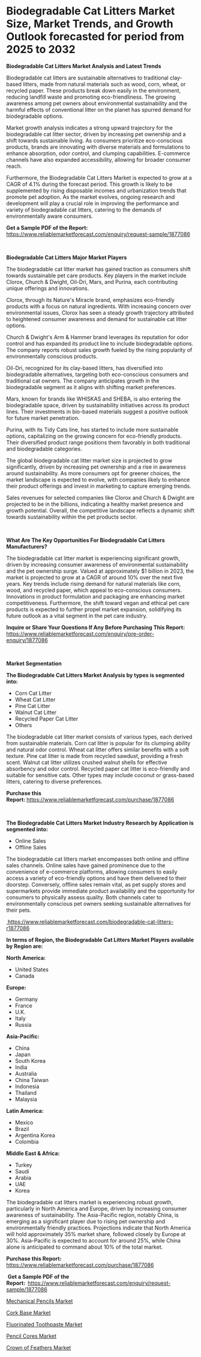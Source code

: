 <p><h1>Biodegradable Cat Litters Market Size, Market Trends, and Growth Outlook forecasted for period from 2025 to 2032</h1></p><p><strong>Biodegradable Cat Litters Market Analysis and Latest Trends</strong></p>
<p><p>Biodegradable cat litters are sustainable alternatives to traditional clay-based litters, made from natural materials such as wood, corn, wheat, or recycled paper. These products break down easily in the environment, reducing landfill waste and promoting eco-friendliness. The growing awareness among pet owners about environmental sustainability and the harmful effects of conventional litter on the planet has spurred demand for biodegradable options.</p><p>Market growth analysis indicates a strong upward trajectory for the biodegradable cat litter sector, driven by increasing pet ownership and a shift towards sustainable living. As consumers prioritize eco-conscious products, brands are innovating with diverse materials and formulations to enhance absorption, odor control, and clumping capabilities. E-commerce channels have also expanded accessibility, allowing for broader consumer reach.</p><p>Furthermore, the Biodegradable Cat Litters Market is expected to grow at a CAGR of 4.1% during the forecast period. This growth is likely to be supplemented by rising disposable incomes and urbanization trends that promote pet adoption. As the market evolves, ongoing research and development will play a crucial role in improving the performance and variety of biodegradable cat litters, catering to the demands of environmentally aware consumers.</p></p>
<p><strong>Get a Sample PDF of the Report:&nbsp;</strong> <a href="https://www.reliablemarketforecast.com/enquiry/request-sample/1877086?utm_campaign=1170&utm_medium=2&utm_source=Github&utm_content=ia&utm_term=04042025&utm_id=biodegradable-cat-litters">https://www.reliablemarketforecast.com/enquiry/request-sample/1877086</a></p>
<p>&nbsp;</p>
<p><strong>Biodegradable Cat Litters Major Market Players</strong></p>
<p><p>The biodegradable cat litter market has gained traction as consumers shift towards sustainable pet care products. Key players in the market include Clorox, Church & Dwight, Oil-Dri, Mars, and Purina, each contributing unique offerings and innovations.</p><p>Clorox, through its Nature's Miracle brand, emphasizes eco-friendly products with a focus on natural ingredients. With increasing concern over environmental issues, Clorox has seen a steady growth trajectory attributed to heightened consumer awareness and demand for sustainable cat litter options.</p><p>Church & Dwight's Arm & Hammer brand leverages its reputation for odor control and has expanded its product line to include biodegradable options. The company reports robust sales growth fueled by the rising popularity of environmentally conscious products.</p><p>Oil-Dri, recognized for its clay-based litters, has diversified into biodegradable alternatives, targeting both eco-conscious consumers and traditional cat owners. The company anticipates growth in the biodegradable segment as it aligns with shifting market preferences.</p><p>Mars, known for brands like WHISKAS and SHEBA, is also entering the biodegradable space, driven by sustainability initiatives across its product lines. Their investments in bio-based materials suggest a positive outlook for future market penetration.</p><p>Purina, with its Tidy Cats line, has started to include more sustainable options, capitalizing on the growing concern for eco-friendly products. Their diversified product range positions them favorably in both traditional and biodegradable categories.</p><p>The global biodegradable cat litter market size is projected to grow significantly, driven by increasing pet ownership and a rise in awareness around sustainability. As more consumers opt for greener choices, the market landscape is expected to evolve, with companies likely to enhance their product offerings and invest in marketing to capture emerging trends.</p><p>Sales revenues for selected companies like Clorox and Church & Dwight are projected to be in the billions, indicating a healthy market presence and growth potential. Overall, the competitive landscape reflects a dynamic shift towards sustainability within the pet products sector.</p></p>
<p>&nbsp;</p>
<p><strong>What Are The Key Opportunities For Biodegradable Cat Litters Manufacturers?</strong></p>
<p><p>The biodegradable cat litter market is experiencing significant growth, driven by increasing consumer awareness of environmental sustainability and the pet ownership surge. Valued at approximately $1 billion in 2023, the market is projected to grow at a CAGR of around 10% over the next five years. Key trends include rising demand for natural materials like corn, wood, and recycled paper, which appeal to eco-conscious consumers. Innovations in product formulation and packaging are enhancing market competitiveness. Furthermore, the shift toward vegan and ethical pet care products is expected to further propel market expansion, solidifying its future outlook as a vital segment in the pet care industry.</p></p>
<p><strong>Inquire or Share Your Questions If Any Before Purchasing This Report:</strong> <a href="https://www.reliablemarketforecast.com/enquiry/pre-order-enquiry/1877086?utm_campaign=1170&utm_medium=2&utm_source=Github&utm_content=ia&utm_term=04042025&utm_id=biodegradable-cat-litters">https://www.reliablemarketforecast.com/enquiry/pre-order-enquiry/1877086</a></p>
<p>&nbsp;</p>
<p><strong>Market Segmentation</strong></p>
<p><strong>The Biodegradable Cat Litters Market Analysis by types is segmented into:</strong></p>
<p><ul><li>Corn Cat Litter</li><li>Wheat Cat Litter</li><li>Pine Cat Litter</li><li>Walnut Cat Litter</li><li>Recycled Paper Cat Litter</li><li>Others</li></ul></p>
<p><p>The biodegradable cat litter market consists of various types, each derived from sustainable materials. Corn cat litter is popular for its clumping ability and natural odor control. Wheat cat litter offers similar benefits with a soft texture. Pine cat litter is made from recycled sawdust, providing a fresh scent. Walnut cat litter utilizes crushed walnut shells for effective absorbency and odor control. Recycled paper cat litter is eco-friendly and suitable for sensitive cats. Other types may include coconut or grass-based litters, catering to diverse preferences.</p></p>
<p><strong>Purchase this Report:&nbsp;</strong><a href="https://www.reliablemarketforecast.com/purchase/1877086?utm_campaign=1170&utm_medium=2&utm_source=Github&utm_content=ia&utm_term=04042025&utm_id=biodegradable-cat-litters">https://www.reliablemarketforecast.com/purchase/1877086</a></p>
<p>&nbsp;</p>
<p><strong>The Biodegradable Cat Litters Market Industry Research by Application is segmented into:</strong></p>
<p><ul><li>Online Sales</li><li>Offline Sales</li></ul></p>
<p><p>The biodegradable cat litters market encompasses both online and offline sales channels. Online sales have gained prominence due to the convenience of e-commerce platforms, allowing consumers to easily access a variety of eco-friendly options and have them delivered to their doorstep. Conversely, offline sales remain vital, as pet supply stores and supermarkets provide immediate product availability and the opportunity for consumers to physically assess quality. Both channels cater to environmentally conscious pet owners seeking sustainable alternatives for their pets.</p></p>
<p><a href="https://www.reliablemarketforecast.com/biodegradable-cat-litters-r1877086?utm_campaign=1170&utm_medium=2&utm_source=Github&utm_content=ia&utm_term=04042025&utm_id=biodegradable-cat-litters">&nbsp;https://www.reliablemarketforecast.com/biodegradable-cat-litters-r1877086</a></p>
<p><strong>In terms of Region, the Biodegradable Cat Litters Market Players available by Region are:</strong></p>
<p>
    <p> <strong> North America: </strong>
        <ul>
            <li>United States</li>
            <li>Canada</li>
        </ul>
        </p> 
    <p> <strong> Europe: </strong>
        <ul>
            <li>Germany</li>
            <li>France</li>
            <li>U.K.</li>
            <li>Italy</li>
            <li>Russia</li>
        </ul>
        </p> 
    <p> <strong> Asia-Pacific: </strong>
        <ul>
            <li>China</li>
            <li>Japan</li>
            <li>South Korea</li>
            <li>India</li>
            <li>Australia</li>
            <li>China Taiwan</li>
            <li>Indonesia</li>
            <li>Thailand</li>
            <li>Malaysia</li>
        </ul>
        </p> 
    <p> <strong> Latin America: </strong>
        <ul>
            <li>Mexico</li>
            <li>Brazil</li>
            <li>Argentina Korea</li>
            <li>Colombia</li>
        </ul>
        </p> 
    <p> <strong> Middle East & Africa: </strong>
        <ul>
            <li>Turkey</li>
            <li>Saudi</li>
            <li>Arabia</li>
            <li>UAE</li>
            <li>Korea</li>
        </ul>
    </p>
    </p>
<p><p>The biodegradable cat litters market is experiencing robust growth, particularly in North America and Europe, driven by increasing consumer awareness of sustainability. The Asia-Pacific region, notably China, is emerging as a significant player due to rising pet ownership and environmentally friendly practices. Projections indicate that North America will hold approximately 35% market share, followed closely by Europe at 30%. Asia-Pacific is expected to account for around 25%, while China alone is anticipated to command about 10% of the total market.</p></p>
<p><strong>Purchase this Report: </strong><a href="https://www.reliablemarketforecast.com/purchase/1877086?utm_campaign=1170&utm_medium=2&utm_source=Github&utm_content=ia&utm_term=04042025&utm_id=biodegradable-cat-litters">https://www.reliablemarketforecast.com/purchase/1877086</a></p>
<p>&nbsp;<strong>Get a Sample PDF of the Report:&nbsp;&nbsp;</strong><a href="https://www.reliablemarketforecast.com/enquiry/request-sample/1877086?utm_campaign=1170&utm_medium=2&utm_source=Github&utm_content=ia&utm_term=04042025&utm_id=biodegradable-cat-litters">https://www.reliablemarketforecast.com/enquiry/request-sample/1877086</a></p>
<p><strong></strong></p>
<p><p><a href="https://github.com/payareganiou/Market-Research-Report-List-1/blob/main/mechanical-pencils-market.md?utm_campaign=1170&utm_medium=2&utm_source=Github&utm_content=ia&utm_term=04042025&utm_id=biodegradable-cat-litters">Mechanical Pencils Market</a></p><p><a href="https://github.com/enieyfabius/Market-Research-Report-List-1/blob/main/cork-base-market.md?utm_campaign=1170&utm_medium=2&utm_source=Github&utm_content=ia&utm_term=04042025&utm_id=biodegradable-cat-litters">Cork Base Market</a></p><p><a href="https://github.com/lontohhikma/Market-Research-Report-List-1/blob/main/fluorinated-toothpaste-market.md?utm_campaign=1170&utm_medium=2&utm_source=Github&utm_content=ia&utm_term=04042025&utm_id=biodegradable-cat-litters">Fluorinated Toothpaste Market</a></p><p><a href="https://github.com/steegeneat/Market-Research-Report-List-1/blob/main/pencil-cores-market.md?utm_campaign=1170&utm_medium=2&utm_source=Github&utm_content=ia&utm_term=04042025&utm_id=biodegradable-cat-litters">Pencil Cores Market</a></p><p><a href="https://github.com/milievkulov/Market-Research-Report-List-1/blob/main/crown-of-feathers-market.md?utm_campaign=1170&utm_medium=2&utm_source=Github&utm_content=ia&utm_term=04042025&utm_id=biodegradable-cat-litters">Crown of Feathers Market</a></p></p>